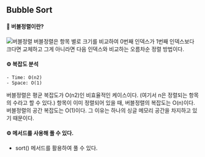 ## Bubble Sort

#### 🫧 버블정렬이란?
![버블정렬](https://user-images.githubusercontent.com/98681659/215251830-d0eab4eb-6e53-42a0-b248-c2042df35255.gif)
버블정렬은 항목 별로 크기를 비교하여 0번째 인덱스가 1번째 인덱스보다 크다면 교체하고 그게 아니라면 다음 인덱스와 비교하는 오름차순 정렬 방법이다.

#### ⚙️ 복잡도 분석

```
- Time: O(n2)
- Space: O(1)
```

버블정렬은 평균 복잡도가 O(n2)인 비효율적인 케이스이다.
(여기서 n은 정렬되는 항목의 수라고 할 수 있다.)
항목이 이미 정렬되어 있을 때, 버블정렬의 복잡도는 O(n)이다.
버블정렬의 공간 복잡도는 O(1)이다. 그 이유는 하나의 싱글 메모리 공간을 차지하고 있기 때문이다.

#### ⚙️ 메서드를 사용해 풀 수 있다.

- sort() 메서드를 활용하여 풀 수 있다.
